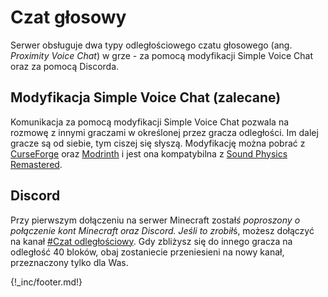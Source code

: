 # Czat głosowy

Serwer obsługuje dwa typy odległościowego czatu głosowego (ang. *Proximity Voice Chat*) w grze - za pomocą modyfikacji Simple Voice Chat oraz za pomocą Discorda.

## Modyfikacja Simple Voice Chat (zalecane)

Komunikacja za pomocą modyfikacji Simple Voice Chat pozwala na rozmowę z innymi graczami w określonej przez gracza odległości. Im dalej gracze są od siebie, tym ciszej się słyszą. Modyfikację można pobrać z [CurseForge](https://www.curseforge.com/minecraft/mc-mods/simple-voice-chat) oraz [Modrinth](https://modrinth.com/plugin/simple-voice-chat/versions?c=release) i jest ona kompatybilna z [Sound Physics Remastered](/wprowadzenie/immersja.md#sound-physics-remastered).

## Discord

Przy pierwszym dołączeniu na serwer Minecraft został*ś poproszony o połączenie kont Minecraft oraz Discord. Jeśli to zrobił*ś, możesz dołączyć na kanał [#Czat odległościowy](https://discord.gg/RQaCahGgnr). Gdy zbliżysz się do innego gracza na odległość 40 bloków, obaj zostaniecie przeniesieni na nowy kanał, przeznaczony tylko dla Was.


{!_inc/footer.md!}

